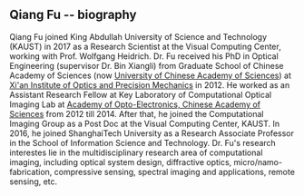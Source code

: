 ## Qiang Fu -- biography

Qiang Fu joined King Abdullah University of Science and Technology (KAUST) in 2017 as a Research Scientist at the Visual Computing Center, working with Prof. Wolfgang Heidrich. Dr. Fu received his PhD in Optical Engineering (supervisor Dr. Bin Xiangli) from Graduate School of Chinese Academy of Sciences (now <a href="http://english.ucas.ac.cn/">University of Chinese Academy of Sciences</a>) at <a href="http://english.opt.cas.cn/">Xi'an Institute of Optics and Precision Mechanics</a> in 2012. He worked as an Assistant Research Fellow at Key Laboratory of Computational Optical Imaging Lab at <a href="http://www.aoe.cas.cn/">Academy of Opto-Electronics, Chinese Academy of Sciences</a> from 2012 till 2014. After that, he joined the Computational Imaging Group as a Post Doc at the Visual Computing Center, KAUST. In 2016, he joined ShanghaiTech University as a Research Associate Professor in the School of Information Science and Technology. Dr. Fu's research interestes lie in the multidisciplinary research area of computational imaging, including optical system design, diffractive optics, micro/namo-fabrication, compressive sensing, spectral imaging and applications, remote sensing, etc.